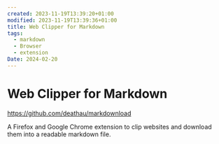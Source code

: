 ```yaml
---
created: 2023-11-19T13:39:20+01:00
modified: 2023-11-19T13:39:36+01:00
title: Web Clipper for Markdown
tags:
  - markdown
  - Browser
  - extension
Date: 2024-02-20
---
```


# Web Clipper for Markdown 

<https://github.com/deathau/markdownload>

A Firefox and Google Chrome extension to clip websites and download them into a readable markdown file.
